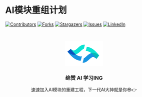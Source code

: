 # AI模块重组计划

<!-- PROJECT SHIELDS -->

[![Contributors][contributors-shield]][contributors-url]
[![Forks][forks-shield]][forks-url]
[![Stargazers][stars-shield]][stars-url]
[![Issues][issues-shield]][issues-url]
[![LinkedIn][linkedin-shield]][linkedin-url]

<!-- PROJECT LOGO -->
<br />

<p align="center">
  <a href="https://github.com/LittleFish0403/neoAI_Module">
    <img src="image/logo.png" alt="Logo" width="120" height="80">
  </a>

  <h3 align="center">绝赞 AI 学习ING</h3>
  <p align="center">
    速速加入AI模块的重建工程，下一代AI大神就是你😎👉
    <br />


</p>


<!-- links -->
[your-project-path]:LittleFish0403/neoAI_Module
[contributors-shield]: https://img.shields.io/github/contributors/LittleFish0403/neoAI_Module.svg?style=flat-square
[contributors-url]: https://github.com/LittleFish0403/neoAI_Module/graphs/contributors
[forks-shield]: https://img.shields.io/github/forks/LittleFish0403/neoAI_Module.svg?style=flat-square
[forks-url]: https://github.com/LittleFish0403/neoAI_Module/network/members
[stars-shield]: https://img.shields.io/github/stars/LittleFish0403/neoAI_Module.svg?style=flat-square
[stars-url]: https://github.com/LittleFish0403/neoAI_Module/stargazers
[issues-shield]: https://img.shields.io/github/issues/LittleFish0403/neoAI_Module.svg?style=flat-square
[issues-url]: https://img.shields.io/github/issues/LittleFish0403/neoAI_Module.svg
[linkedin-shield]: https://img.shields.io/badge/My_Blog-blue
[linkedin-url]: https://littlefish0403.github.io/
